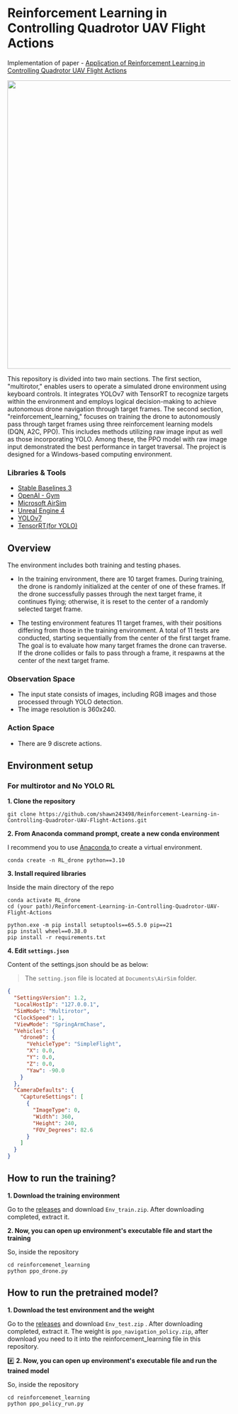 # Reinforcement Learning in Controlling Quadrotor UAV Flight Actions

Implementation of paper - [Application of Reinforcement Learning in Controlling Quadrotor UAV Flight Actions](https://doi.org/10.3390/drones8110660)

<p align="center">
<img src="https://github.com/shawn243498/Reinforcement-Learning-in-Controlling-Quadrotor-UAV-Flight-Actions/blob/main/RLDroneTest.gif" width="650"/>
</p>

This repository is divided into two main sections. The first section, "multirotor," enables users to operate a simulated drone environment using keyboard controls. It integrates YOLOv7 with TensorRT to recognize targets within the environment and employs logical decision-making to achieve autonomous drone navigation through target frames. The second section, "reinforcement_learning," focuses on training the drone to autonomously pass through target frames using three reinforcement learning models (DQN, A2C, PPO). This includes methods utilizing raw image input as well as those incorporating YOLO. Among these, the PPO model with raw image input demonstrated the best performance in target traversal. The project is designed for a Windows-based computing environment.

### Libraries & Tools
- [Stable Baselines 3](https://github.com/DLR-RM/stable-baselines3)
- [OpenAI - Gym](https://github.com/openai/gym)
- [Microsoft AirSim](https://github.com/microsoft/AirSim)
- [Unreal Engine 4](https://www.unrealengine.com/en-US/)
- [YOLOv7](https://github.com/WongKinYiu/yolov7/)
- [TensorRT(for YOLO)](https://github.com/Linaom1214/TensorRT-For-YOLO-Series/)

## Overview

The environment includes both training and testing phases.

- In the training environment, there are 10 target frames. During training, the drone is randomly initialized at the center of one of these frames. If the drone successfully passes through the next target frame, it continues flying; otherwise, it is reset to the center of a randomly selected target frame.

- The testing environment features 11 target frames, with their positions differing from those in the training environment. A total of 11 tests are conducted, starting sequentially from the center of the first target frame. The goal is to evaluate how many target frames the drone can traverse. If the drone collides or fails to pass through a frame, it respawns at the center of the next target frame.

### Observation Space

- The input state consists of images, including RGB images and those processed through YOLO detection. 
- The image resolution is 360x240.

### Action Space
- There are 9 discrete actions.

## Environment setup

### For multirotor and No YOLO RL

**1. Clone the repository**

```
git clone https://github.com/shawn243498/Reinforcement-Learning-in-Controlling-Quadrotor-UAV-Flight-Actions.git
```
**2. From Anaconda command prompt, create a new conda environment**

I recommend you to use [Anaconda ](https://www.anaconda.com/products/individual-d) to create a virtual environment.

```
conda create -n RL_drone python==3.10
```
**3. Install required libraries**

Inside the main directory of the repo

```
conda activate RL_drone
cd (your path)/Reinforcement-Learning-in-Controlling-Quadrotor-UAV-Flight-Actions

python.exe -m pip install setuptools==65.5.0 pip==21
pip install wheel==0.38.0
pip install -r requirements.txt
```
**4. Edit `settings.json`**

Content of the settings.json should be as below:

> The `setting.json` file is located at `Documents\AirSim` folder.

```json
{
  "SettingsVersion": 1.2,
  "LocalHostIp": "127.0.0.1",
  "SimMode": "Multirotor",
  "ClockSpeed": 1,
  "ViewMode": "SpringArmChase",
  "Vehicles": {
    "drone0": {
      "VehicleType": "SimpleFlight",
      "X": 0.0,
      "Y": 0.0,
      "Z": 0.0,
      "Yaw": -90.0
    }
  },
  "CameraDefaults": {
    "CaptureSettings": [
      {
        "ImageType": 0,
        "Width": 360,
        "Height": 240,
        "FOV_Degrees": 82.6
      }
    ]
  }
}
```

## How to run the training?

**1. Download the training environment**

Go to the [releases](https://github.com/shawn243498/Reinforcement-Learning-in-Controlling-Quadrotor-UAV-Flight-Actions/releases) and download `Env_train.zip`. After downloading completed, extract it.

**2. Now, you can open up environment's executable file and start the training**

So, inside the repository
```
cd reinforcemenet_learning
python ppo_drone.py
```
## How to run the pretrained model?
**1. Download the test environment and the weight**

Go to the [releases](https://github.com/shawn243498/Reinforcement-Learning-in-Controlling-Quadrotor-UAV-Flight-Actions/releases) and download `Env_test.zip` . After downloading completed, extract it.
The weight is `ppo_navigation_policy.zip`, after download you need to it into the reinforcement_learning file in this repository.

#️⃣ **2. Now, you can open up environment's executable file and run the trained model**

So, inside the repository
```
cd reinforcemenet_learning
python ppo_policy_run.py
```









